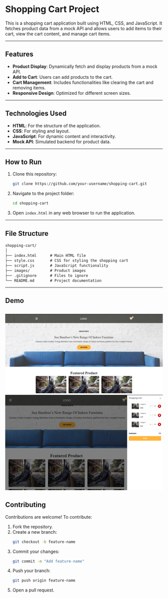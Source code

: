 # Shopping Cart Project

This is a shopping cart application built using HTML, CSS, and JavaScript. It fetches product data from a mock API and allows users to add items to their cart, view the cart content, and manage cart items.

---

## Features
- **Product Display**: Dynamically fetch and display products from a mock API.
- **Add to Cart**: Users can add products to the cart.
- **Cart Management**: Includes functionalities like clearing the cart and removing items.
- **Responsive Design**: Optimized for different screen sizes.

---

## Technologies Used
- **HTML**: For the structure of the application.
- **CSS**: For styling and layout.
- **JavaScript**: For dynamic content and interactivity.
- **Mock API**: Simulated backend for product data.

---

## How to Run
1. Clone this repository:
   ```bash
   git clone https://github.com/your-username/shopping-cart.git
   ```
2. Navigate to the project folder:
   ```bash
   cd shopping-cart
   ```
3. Open `index.html` in any web browser to run the application.

---

## File Structure
```
shopping-cart/
│
├── index.html      # Main HTML file
├── style.css       # CSS for styling the shopping cart
├── script.js       # JavaScript functionality
├── images/         # Product images
├── .gitignore      # Files to ignore
└── README.md       # Project documentation
```

---

## Demo
![alt text](image.png)
![alt text](image-1.png)
---

## Contributing
Contributions are welcome! To contribute:
1. Fork the repository.
2. Create a new branch:
   ```bash
   git checkout -b feature-name
   ```
3. Commit your changes:
   ```bash
   git commit -m "Add feature-name"
   ```
4. Push your branch:
   ```bash
   git push origin feature-name
   ```
5. Open a pull request.






